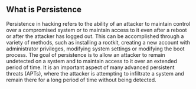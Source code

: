 
## What is Persistence

Persistence in hacking refers to the ability of an attacker to maintain control over a compromised system or to maintain access to it even after a reboot or after the attacker has logged out. This can be accomplished through a variety of methods, such as installing a rootkit, creating a new account with administrator privileges, modifying system settings or modifying the boot process. The goal of persistence is to allow an attacker to remain undetected on a system and to maintain access to it over an extended period of time. It is an important aspect of many advanced persistent threats (APTs), where the attacker is attempting to infiltrate a system and remain there for a long period of time without being detected.


